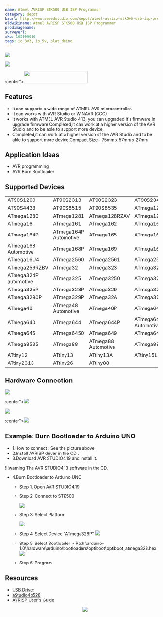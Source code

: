 ```yaml
---
name: Atmel AVRISP STK500 USB ISP Programmer
category: depot
bzurl: http://www.seeedstudio.com/depot/atmel-avrisp-stk500-usb-isp-programmer-p-207.html?cPath=132_135
oldwikiname: Atmel AVRISP STK500 USB ISP Programmer
prodimagename:
surveyurl:
sku: 105990010
tags: io_3v3, io_5v, plat_duino
---
```


![](https://raw.githubusercontent.com/SeeedDocument/Atmel_AVRISP_STK500_USB_ISP_Programmer/master/img/Avrisp_stk500_usb.jpg)

<p style="<br /><p style="text-align:center"><a href="https://www.seeedstudio.com/act-4.html" target="_blank"><img src="https://github.com/SeeedDocument/Wiki_Banner/raw/master/new_product.jpg" /></a></p>:center"><a href="http://www.seeedstudio.com/depot/atmel-avrisp-stk500-usb-isp-programmer-p-207.html?cPath=132_135" target="_blank"><img src="https://raw.githubusercontent.com/SeeedDocument/Seeed-WiKi/master/docs/images/get_one_now_small.png" width="210" height="41"  border=0 /></a></p>

## Features
- It can supports a wide range of ATMEL AVR microcontrollor.
- It can works with AVR Studio or WINAVR (GCC)
- It works with ATMEL AVR Studio 4.13, you can upgraded it's firmware,in upgrade firmware Completed,it can work at a higher version of the AVR Studio and to be able to support more device,
- Completed,it can work at a higher version of the AVR Studio and to be able to support more device,Compact Size - 75mm x 57mm x 27mm

## Application Ideas
- AVR programming
- AVR Burn Bootloader

## Supported Devices
|                       |                       |                     |                       |
|-----------------------|-----------------------|---------------------|-----------------------|
| AT90S1200             | AT90S2313             | AT90S2323           | AT90S2343             |
| AT90S4433             | AT90S8515             | AT90S8535           | ATmega128             |
| ATmega1280            | ATmega1281            | ATmega128RZAV       | ATmega128RZBV         |
| ATmega16              | ATmega161             | ATmega162           | ATmega163             |
| ATmega164P            | ATmega164P Automotive | ATmega165           | ATmega168             |
| ATmega168 Automotive  | ATmega168P            | ATmega169           | ATmega16A             |
| ATmega16U4            | ATmega2560            | ATmega2561          | ATmega256RZAV         |
| ATmega256RZBV         | ATmega32              | ATmega323           | ATmega324P            |
| ATmega324P automotive | ATmega325             | ATmega3250          | ATmega3250P           |
| ATmega325P            | ATmega328P            | ATmega329           | ATmega3290            |
| ATmega3290P           | ATmega329P            | ATmega32A           | ATmega32U4            |
| ATmega48              | ATmega48 Automotive   | ATmega48P           | ATmega64              |
| ATmega640             | ATmega644             | ATmega644P          | ATmega644P Automotive |
| ATmega645             | ATmega6450            | ATmega649           | ATmega6490            |
| ATmega8535            | ATmega88              | ATmega88 Automotive | ATmega88P             |
| ATtiny12              | ATtiny13              | ATtiny13A           | ATtiny15L             |
| ATtiny2313            | ATtiny26              | ATtiny88            |                       |


## Hardware Connection
<p style="<br /><p style="text-align:center"><a href="https://www.seeedstudio.com/act-4.html" target="_blank"><img src="https://github.com/SeeedDocument/Wiki_Banner/raw/master/new_product.jpg" /></a></p>:center"><a target="_blank"><img src="https://raw.githubusercontent.com/SeeedDocument/Atmel_AVRISP_STK500_USB_ISP_Programmer/master/img/AVRISP-1.JPG" border=0 /></a></p>
<p style="<br /><p style="text-align:center"><a href="https://www.seeedstudio.com/act-4.html" target="_blank"><img src="https://github.com/SeeedDocument/Wiki_Banner/raw/master/new_product.jpg" /></a></p>:center"><a target="_blank"><img src="https://raw.githubusercontent.com/SeeedDocument/Atmel_AVRISP_STK500_USB_ISP_Programmer/master/img/AVRISP-2.jpg" border=0 /></a></p>

## Example: Burn Bootloader to Arduino UNO

- 1.How to connect : See the picture above
- 2.Install AVRISP driver in the CD .
- 3.Download AVR STUDIO4.19 and install it.

!!!warning
    The AVR STUDIO4.13 software in the CD.

- 4.Burn Bootloader to Arduino UNO

    - Step 1. Open AVR STUDIO4.19
    - Step 2. Connect to STK500

        ![](https://github.com/SeeedDocument/Atmel_AVRISP_STK500_USB_ISP_Programmer/raw/master/img/AVRISP0.jpg)

    - Step 3. Select Platform

        ![](https://raw.githubusercontent.com/SeeedDocument/Atmel_AVRISP_STK500_USB_ISP_Programmer/master/img/AVRISP-3.jpg)

    - Step 4. Select Device "ATmega328P"
    ![](https://raw.githubusercontent.com/SeeedDocument/Atmel_AVRISP_STK500_USB_ISP_Programmer/master/img/AVRISP-4.jpg)

    - Step 5. Select Bootloader > Path:\arduino-1.0\hardware\arduino\bootloaders\optiboot\optiboot_atmega328.hex
    ![](https://raw.githubusercontent.com/SeeedDocument/Atmel_AVRISP_STK500_USB_ISP_Programmer/master/img/AVRISP-5.png)

    - Step 6. Program


## Resources

- [USB Driver](https://github.com/SeeedDocument/Atmel_AVRISP_STK500_USB_ISP_Programmer/tree/master/USB%20Driver)
- [aStudio4b528](https://github.com/SeeedDocument/Atmel_AVRISP_STK500_USB_ISP_Programmer/raw/master/aStudio4b528/aStudio413b528.exe)
- [AVRISP User's Guide](https://raw.githubusercontent.com/SeeedDocument/Atmel_AVRISP_STK500_USB_ISP_Programmer/master/res/AVRISP.chm)
<br /><p style="text-align:center"><a href="https://www.seeedstudio.com/act-4.html" target="_blank"><img src="https://github.com/SeeedDocument/Wiki_Banner/raw/master/new_product.jpg" /></a></p>